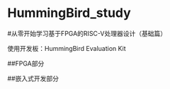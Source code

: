 # HummingBird_study

#从零开始学习基于FPGA的RISC-V处理器设计（基础篇）

使用开发板：HummingBird Evaluation Kit

##FPGA部分



##嵌入式开发部分
